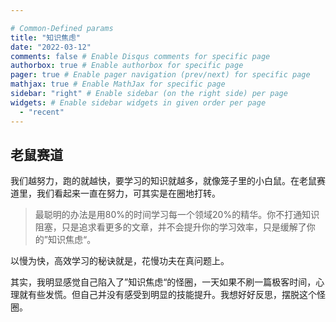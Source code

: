 ```yaml
---

# Common-Defined params
title: "知识焦虑"
date: "2022-03-12"
comments: false # Enable Disqus comments for specific page
authorbox: true # Enable authorbox for specific page
pager: true # Enable pager navigation (prev/next) for specific page
mathjax: true # Enable MathJax for specific page
sidebar: "right" # Enable sidebar (on the right side) per page
widgets: # Enable sidebar widgets in given order per page
  - "recent"
---
```


## 老鼠赛道

我们越努力，跑的就越快，要学习的知识就越多，就像笼子里的小白鼠。在老鼠赛道里，我们看起来一直在努力，可其实是在圈地打转。

> 最聪明的办法是用80%的时间学习每一个领域20%的精华。你不打通知识阻塞，只是追求看更多的文章，并不会提升你的学习效率，只是缓解了你的”知识焦虑“。

以慢为快，高效学习的秘诀就是，花慢功夫在真问题上。

其实，我明显感觉自己陷入了”知识焦虑“的怪圈，一天如果不刷一篇极客时间，心理就有些发慌。但自己并没有感受到明显的技能提升。我想好好反思，摆脱这个怪圈。